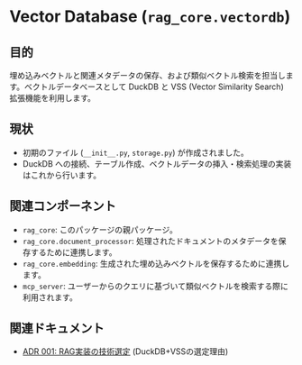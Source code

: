# Vector Database (`rag_core.vectordb`)

## 目的

埋め込みベクトルと関連メタデータの保存、および類似ベクトル検索を担当します。ベクトルデータベースとして DuckDB と VSS (Vector Similarity Search) 拡張機能を利用します。

## 現状

-   初期のファイル (`__init__.py`, `storage.py`) が作成されました。
-   DuckDB への接続、テーブル作成、ベクトルデータの挿入・検索処理の実装はこれから行います。

## 関連コンポーネント

-   `rag_core`: このパッケージの親パッケージ。
-   `rag_core.document_processor`: 処理されたドキュメントのメタデータを保存するために連携します。
-   `rag_core.embedding`: 生成された埋め込みベクトルを保存するために連携します。
-   `mcp_server`: ユーザーからのクエリに基づいて類似ベクトルを検索する際に利用されます。

## 関連ドキュメント

-   [ADR 001: RAG実装の技術選定](../../../docs/ADR/001-RAG実装の技術選定.md) (DuckDB+VSSの選定理由)
